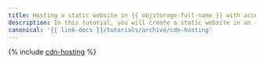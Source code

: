 ```yaml
---
title: Hosting a static website in {{ objstorage-full-name }} with access via {{ cdn-full-name }}
description: In this tutorial, you will create a static website in an {{ objstorage-name }} bucket and set up {{ cdn-name }} access for it.
canonical: '{{ link-docs }}/tutorials/archive/cdn-hosting'
---
```


{% include [cdn-hosting](../../_tutorials/applied/cdn-hosting.md) %}
